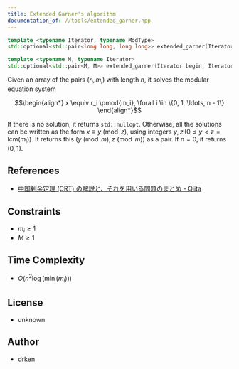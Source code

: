 ```yaml
---
title: Extended Garner's algorithm
documentation_of: //tools/extended_garner.hpp
---
```


```cpp
template <typename Iterator, typename ModType>
std::optional<std::pair<long long, long long>> extended_garner(Iterator begin, Iterator end, ModType M);

template <typename M, typename Iterator>
std::optional<std::pair<M, M>> extended_garner(Iterator begin, Iterator end);
```

Given an array of the pairs $(r_i, m_i)$ with length $n$, it solves the modular equation system

$$\begin{align*}
x \equiv r_i \pmod{m_i}, \forall i \in \{0, 1, \ldots, n - 1\}
\end{align*}$$

If there is no solution, it returns `std::nullopt`.
Otherwise, all the solutions can be written as the form $x \equiv y \pmod{z}$, using integers $y, z \, (0 \leq y < z = \mathrm{lcm}(m_i))$.
It returns this $(y \pmod{m}, z \pmod{m})$ as a pair.
If $n = 0$, it returns $(0, 1)$.

## References
- [中国剰余定理 (CRT) の解説と、それを用いる問題のまとめ - Qiita](https://qiita.com/drken/items/ae02240cd1f8edfc86fd)

## Constraints
- $m_i \geq 1$
- $M \geq 1$

## Time Complexity
- $O(n^2 \log(\min(m_i)))$

## License
- unknown

## Author
- drken
